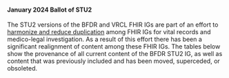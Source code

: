 <div class="documentation-note" markdown="1">

####  January 2024 Ballot of STU2

The STU2 versions of the BFDR and VRCL FHIR IGs are part of an effort to [harmonize and reduce duplication](vr_ig_harmonization.html) among FHIR IGs for vital records and medico-legal investigation.
As a result of this effort there has been a significant realignment of content among these FHIR IGs.   The tables below show the provenance of all current content of the BFDR STU2 IG, as well as content that was previously included and has been moved, superceded, or obsoleted.

  
</div><!-- documentation-note -->